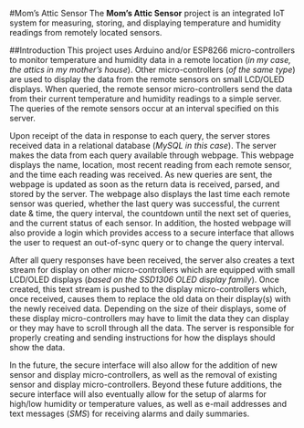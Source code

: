 #Mom’s Attic Sensor
The **Mom’s Attic Sensor** project is an integrated IoT system for measuring, storing, and displaying temperature and humidity readings from remotely located sensors.

##Introduction
This project uses Arduino and/or ESP8266 micro-controllers to monitor temperature and humidity data in a remote location (*in my case, the attics in my mother’s house*).  Other micro-controllers (*of the same type*) are used to display the data from the remote sensors on small LCD/OLED displays.   When queried, the remote sensor micro-controllers send the data from their current temperature and humidity readings to a simple server.  The queries of the remote sensors occur at an interval specified on this server.

Upon receipt of the data in response to each query, the server stores received data in a relational database (*MySQL in this case*).  The server makes the data from each query available through webpage.  This webpage displays the name, location, most recent reading from each remote sensor, and the time each reading was received.  As new queries are sent, the webpage is updated as soon as the return data is received, parsed, and stored by the server.  The webpage also displays the last time each remote sensor was queried, whether the last query was successful, the current date & time, the query interval, the countdown until the next set of queries, and the current status of each sensor.  In addition, the hosted webpage will also provide a login which provides access to a secure interface that allows the user to request an out-of-sync query or to change the query interval.

After all query responses have been received, the server also creates a text stream for display on other micro-controllers which are equipped with small LCD/OLED displays (*based on the SSD1306 OLED display family*).  Once created, this text stream is pushed to the display micro-controllers which, once received, causes them to replace the old data on their display(s) with the newly received data.  Depending on the size of their displays, some of these display micro-controllers may have to limit the data they can display or they may have to scroll through all the data.  The server is responsible for properly creating and sending instructions for how the displays should show the data.

In the future, the secure interface will also allow for the addition of new sensor and display micro-controllers, as well as the removal of existing sensor and display micro-controllers.  Beyond these future additions, the secure interface will also eventually allow for the setup of alarms for high/low humidity or temperature values, as well as e-mail addresses and text messages (*SMS*) for receiving alarms and daily summaries. 
